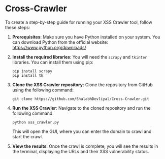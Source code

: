 # Cross-Crawler




To create a step-by-step guide for running your XSS Crawler tool, follow these steps:

1. **Prerequisites**: Make sure you have Python installed on your system. You can download Python from the official website: <https://www.python.org/downloads/>

2. **Install the required libraries**: You will need the `scrapy` and `tkinter` libraries. You can install them using pip:

   ```
   pip install scrapy
   pip install tk
   ```

3. **Clone the XSS Crawler repository**: Clone the repository from GitHub using the following command:

   ```
   git clone https://github.com/ShalabhDevliyal/Cross-Crawler.git
   ```

4. **Run the XSS Crawler**: Navigate to the cloned repository and run the following command:

   ```
   python xss_crawler.py
   ```

   This will open the GUI, where you can enter the domain to crawl and start the crawl.

5. **View the results**: Once the crawl is complete, you will see the results in the terminal, displaying the URLs and their XSS vulnerability status.



